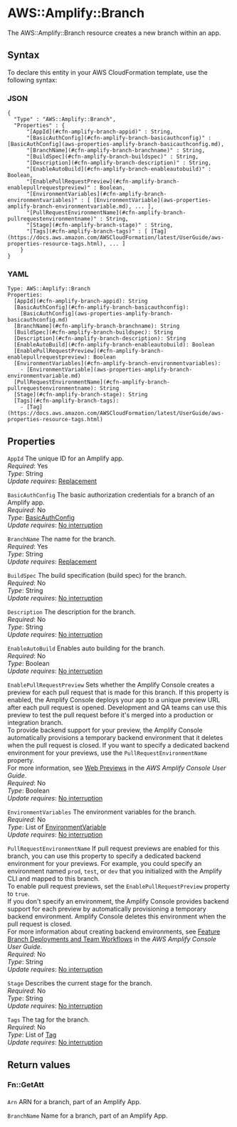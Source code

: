 # AWS::Amplify::Branch<a name="aws-resource-amplify-branch"></a>

 The AWS::Amplify::Branch resource creates a new branch within an app\. 

## Syntax<a name="aws-resource-amplify-branch-syntax"></a>

To declare this entity in your AWS CloudFormation template, use the following syntax:

### JSON<a name="aws-resource-amplify-branch-syntax.json"></a>

```
{
  "Type" : "AWS::Amplify::Branch",
  "Properties" : {
      "[AppId](#cfn-amplify-branch-appid)" : String,
      "[BasicAuthConfig](#cfn-amplify-branch-basicauthconfig)" : [BasicAuthConfig](aws-properties-amplify-branch-basicauthconfig.md),
      "[BranchName](#cfn-amplify-branch-branchname)" : String,
      "[BuildSpec](#cfn-amplify-branch-buildspec)" : String,
      "[Description](#cfn-amplify-branch-description)" : String,
      "[EnableAutoBuild](#cfn-amplify-branch-enableautobuild)" : Boolean,
      "[EnablePullRequestPreview](#cfn-amplify-branch-enablepullrequestpreview)" : Boolean,
      "[EnvironmentVariables](#cfn-amplify-branch-environmentvariables)" : [ [EnvironmentVariable](aws-properties-amplify-branch-environmentvariable.md), ... ],
      "[PullRequestEnvironmentName](#cfn-amplify-branch-pullrequestenvironmentname)" : String,
      "[Stage](#cfn-amplify-branch-stage)" : String,
      "[Tags](#cfn-amplify-branch-tags)" : [ [Tag](https://docs.aws.amazon.com/AWSCloudFormation/latest/UserGuide/aws-properties-resource-tags.html), ... ]
    }
}
```

### YAML<a name="aws-resource-amplify-branch-syntax.yaml"></a>

```
Type: AWS::Amplify::Branch
Properties: 
  [AppId](#cfn-amplify-branch-appid): String
  [BasicAuthConfig](#cfn-amplify-branch-basicauthconfig): 
    [BasicAuthConfig](aws-properties-amplify-branch-basicauthconfig.md)
  [BranchName](#cfn-amplify-branch-branchname): String
  [BuildSpec](#cfn-amplify-branch-buildspec): String
  [Description](#cfn-amplify-branch-description): String
  [EnableAutoBuild](#cfn-amplify-branch-enableautobuild): Boolean
  [EnablePullRequestPreview](#cfn-amplify-branch-enablepullrequestpreview): Boolean
  [EnvironmentVariables](#cfn-amplify-branch-environmentvariables): 
    - [EnvironmentVariable](aws-properties-amplify-branch-environmentvariable.md)
  [PullRequestEnvironmentName](#cfn-amplify-branch-pullrequestenvironmentname): String
  [Stage](#cfn-amplify-branch-stage): String
  [Tags](#cfn-amplify-branch-tags): 
    - [Tag](https://docs.aws.amazon.com/AWSCloudFormation/latest/UserGuide/aws-properties-resource-tags.html)
```

## Properties<a name="aws-resource-amplify-branch-properties"></a>

`AppId`  <a name="cfn-amplify-branch-appid"></a>
 The unique ID for an Amplify app\.   
*Required*: Yes  
*Type*: String  
*Update requires*: [Replacement](https://docs.aws.amazon.com/AWSCloudFormation/latest/UserGuide/using-cfn-updating-stacks-update-behaviors.html#update-replacement)

`BasicAuthConfig`  <a name="cfn-amplify-branch-basicauthconfig"></a>
 The basic authorization credentials for a branch of an Amplify app\.   
*Required*: No  
*Type*: [BasicAuthConfig](aws-properties-amplify-branch-basicauthconfig.md)  
*Update requires*: [No interruption](https://docs.aws.amazon.com/AWSCloudFormation/latest/UserGuide/using-cfn-updating-stacks-update-behaviors.html#update-no-interrupt)

`BranchName`  <a name="cfn-amplify-branch-branchname"></a>
 The name for the branch\.   
*Required*: Yes  
*Type*: String  
*Update requires*: [Replacement](https://docs.aws.amazon.com/AWSCloudFormation/latest/UserGuide/using-cfn-updating-stacks-update-behaviors.html#update-replacement)

`BuildSpec`  <a name="cfn-amplify-branch-buildspec"></a>
 The build specification \(build spec\) for the branch\.   
*Required*: No  
*Type*: String  
*Update requires*: [No interruption](https://docs.aws.amazon.com/AWSCloudFormation/latest/UserGuide/using-cfn-updating-stacks-update-behaviors.html#update-no-interrupt)

`Description`  <a name="cfn-amplify-branch-description"></a>
 The description for the branch\.   
*Required*: No  
*Type*: String  
*Update requires*: [No interruption](https://docs.aws.amazon.com/AWSCloudFormation/latest/UserGuide/using-cfn-updating-stacks-update-behaviors.html#update-no-interrupt)

`EnableAutoBuild`  <a name="cfn-amplify-branch-enableautobuild"></a>
 Enables auto building for the branch\.   
*Required*: No  
*Type*: Boolean  
*Update requires*: [No interruption](https://docs.aws.amazon.com/AWSCloudFormation/latest/UserGuide/using-cfn-updating-stacks-update-behaviors.html#update-no-interrupt)

`EnablePullRequestPreview`  <a name="cfn-amplify-branch-enablepullrequestpreview"></a>
Sets whether the Amplify Console creates a preview for each pull request that is made for this branch\. If this property is enabled, the Amplify Console deploys your app to a unique preview URL after each pull request is opened\. Development and QA teams can use this preview to test the pull request before it's merged into a production or integration branch\.  
To provide backend support for your preview, the Amplify Console automatically provisions a temporary backend environment that it deletes when the pull request is closed\. If you want to specify a dedicated backend environment for your previews, use the `PullRequestEnvironmentName` property\.  
For more information, see [Web Previews](https://docs.aws.amazon.com/amplify/latest/userguide/pr-previews.html) in the *AWS Amplify Console User Guide*\.  
*Required*: No  
*Type*: Boolean  
*Update requires*: [No interruption](https://docs.aws.amazon.com/AWSCloudFormation/latest/UserGuide/using-cfn-updating-stacks-update-behaviors.html#update-no-interrupt)

`EnvironmentVariables`  <a name="cfn-amplify-branch-environmentvariables"></a>
 The environment variables for the branch\.   
*Required*: No  
*Type*: List of [EnvironmentVariable](aws-properties-amplify-branch-environmentvariable.md)  
*Update requires*: [No interruption](https://docs.aws.amazon.com/AWSCloudFormation/latest/UserGuide/using-cfn-updating-stacks-update-behaviors.html#update-no-interrupt)

`PullRequestEnvironmentName`  <a name="cfn-amplify-branch-pullrequestenvironmentname"></a>
If pull request previews are enabled for this branch, you can use this property to specify a dedicated backend environment for your previews\. For example, you could specify an environment named `prod`, `test`, or `dev` that you initialized with the Amplify CLI and mapped to this branch\.  
To enable pull request previews, set the `EnablePullRequestPreview` property to `true`\.  
If you don't specify an environment, the Amplify Console provides backend support for each preview by automatically provisioning a temporary backend environment\. Amplify Console deletes this environment when the pull request is closed\.  
For more information about creating backend environments, see [Feature Branch Deployments and Team Workflows](https://docs.aws.amazon.com/amplify/latest/userguide/multi-environments.html) in the *AWS Amplify Console User Guide*\.  
*Required*: No  
*Type*: String  
*Update requires*: [No interruption](https://docs.aws.amazon.com/AWSCloudFormation/latest/UserGuide/using-cfn-updating-stacks-update-behaviors.html#update-no-interrupt)

`Stage`  <a name="cfn-amplify-branch-stage"></a>
 Describes the current stage for the branch\.   
*Required*: No  
*Type*: String  
*Update requires*: [No interruption](https://docs.aws.amazon.com/AWSCloudFormation/latest/UserGuide/using-cfn-updating-stacks-update-behaviors.html#update-no-interrupt)

`Tags`  <a name="cfn-amplify-branch-tags"></a>
 The tag for the branch\.   
*Required*: No  
*Type*: List of [Tag](https://docs.aws.amazon.com/AWSCloudFormation/latest/UserGuide/aws-properties-resource-tags.html)  
*Update requires*: [No interruption](https://docs.aws.amazon.com/AWSCloudFormation/latest/UserGuide/using-cfn-updating-stacks-update-behaviors.html#update-no-interrupt)

## Return values<a name="aws-resource-amplify-branch-return-values"></a>

### Fn::GetAtt<a name="aws-resource-amplify-branch-return-values-fn--getatt"></a>

#### <a name="aws-resource-amplify-branch-return-values-fn--getatt-fn--getatt"></a>

`Arn`  <a name="Arn-fn::getatt"></a>
 ARN for a branch, part of an Amplify App\. 

`BranchName`  <a name="BranchName-fn::getatt"></a>
 Name for a branch, part of an Amplify App\. 